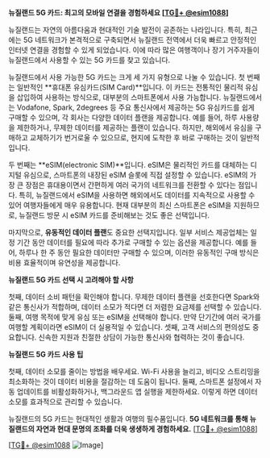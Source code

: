 **뉴질랜드 5G 카드: 최고의 모바일 연결을 경험하세요 [[TG💪+ @esim1088](https://t.me/s/esim1088)]**

뉴질랜드는 자연의 아름다움과 현대적인 기술 발전이 공존하는 나라입니다. 특히, 최근에는 5G 네트워크가 본격적으로 구축되면서 뉴질랜드 전역에서 더욱 빠르고 안정적인 인터넷 연결을 경험할 수 있게 되었습니다. 이에 따라 많은 여행객이나 장기 거주자들이 뉴질랜드에서 사용할 수 있는 5G 카드를 찾고 있습니다.

뉴질랜드에서 사용 가능한 5G 카드는 크게 세 가지 유형으로 나눌 수 있습니다. 첫 번째는 일반적인 **휴대폰 유심카드(SIM Card)**입니다. 이 카드는 전통적인 물리적 유심을 삽입하여 사용하는 방식으로, 대부분의 스마트폰에서 사용 가능합니다. 뉴질랜드에서는 Vodafone, Spark, 2degrees 등 주요 통신사에서 제공하는 5G 유심카드를 쉽게 구매할 수 있으며, 각 회사는 다양한 데이터 플랜을 제공합니다. 예를 들어, 하루 사용량을 제한하거나, 무제한 데이터를 제공하는 플랜이 있습니다. 하지만, 해외에서 유심을 구매하고 교체하기가 번거로울 수 있으므로, 현지에 도착한 후 바로 구매하는 것이 일반적입니다.

두 번째는 **eSIM(electronic SIM)**입니다. eSIM은 물리적인 카드를 대체하는 디지털 유심으로, 스마트폰의 내장된 eSIM 슬롯에 직접 설정할 수 있습니다. eSIM의 가장 큰 장점은 휴대용이면서 간편하게 여러 국가의 네트워크를 전환할 수 있다는 점입니다. 특히, 뉴질랜드에서 eSIM을 사용하면 해외에서도 데이터를 지속적으로 사용할 수 있어 여행자들에게 매우 유용합니다. 현재 대부분의 최신 스마트폰은 eSIM을 지원하므로, 뉴질랜드 방문 시 eSIM 카드를 준비해보는 것도 좋은 선택입니다.

마지막으로, **유동적인 데이터 플랜**도 중요한 선택지입니다. 일부 서비스 제공업체는 일정 기간 동안 데이터를 필요에 따라 추가로 구매할 수 있는 옵션을 제공합니다. 예를 들어, 하루나 한 주 동안 필요한 데이터만 구매할 수 있으며, 이러한 유동적인 구매 방식은 비용 효율적이며 유연성을 제공합니다.

**뉴질랜드 5G 카드 선택 시 고려해야 할 사항**

첫째, 데이터 소비 패턴을 확인해야 합니다. 무제한 데이터 플랜을 선호한다면 Spark와 같은 통신사가 적합하며, 데이터 소모가 적다면 더 저렴한 요금제를 선택할 수 있습니다. 둘째, 여행 목적에 맞게 유심 또는 eSIM을 선택해야 합니다. 만약 단기간에 여러 국가를 여행할 계획이라면 eSIM이 더 실용적일 수 있습니다. 셋째, 고객 서비스의 편의성도 중요합니다. 신속한 지원과 친절한 상담이 가능한 통신사와 협력하는 것이 좋습니다.

**뉴질랜드 5G 카드 사용 팁**

첫째, 데이터 소모를 줄이는 방법을 배우세요. Wi-Fi 사용을 늘리고, 비디오 스트리밍을 최소화하는 것이 데이터 비용을 절감하는 데 도움이 됩니다. 둘째, 스마트폰 설정에서 자동 업데이트를 비활성화하거나, 백그라운드 앱 실행을 제한하세요. 이렇게 하면 데이터 소모를 효과적으로 관리할 수 있습니다.

뉴질랜드의 5G 카드는 현대적인 생활과 여행의 필수품입니다. **5G 네트워크를 통해 뉴질랜드의 자연과 현대 문명의 조화를 더욱 생생하게 경험하세요.** [[TG💪+ @esim1088](https://t.me/s/esim1088)]

[[TG💪+ @esim1088](https://t.me/s/esim1088) ![Image](https://i.postimg.cc/Y0z9fWf4/image.png)]